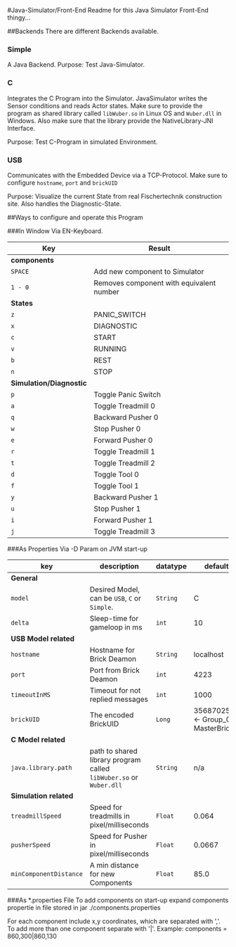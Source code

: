 #Java-Simulator/Front-End
Readme for this Java Simulator Front-End thingy...

##Backends
There are different Backends available.

### Simple
A Java Backend.
Purpose: Test Java-Simulator.

### C
Integrates the C Program into the Simulator. JavaSimulator writes the Sensor conditions and reads Actor states.
Make sure to provide the program as shared library called `libWuber.so` in Linux OS and `Wuber.dll` in Windows.
Also make sure that the library provide the NativeLibrary-JNI Interface.
 
Purpose: Test C-Program in simulated Environment. 

### USB
Communicates with the Embedded Device via a TCP-Protocol.
Make sure to configure `hostname`, `port` and `brickUID`
 
Purpose: Visualize the current State from real Fischertechnik construction site. Also handles the Diagnostic-State. 

##Ways to configure and operate this Program

###In Window
Via EN-Keyboard.

|Key|Result|
|---|------|
| **components** |
| `SPACE` | Add new component to Simulator|
| `1 - 0` | Removes component with equivalent number|
| **States** |
|`z`| PANIC_SWITCH |
|`x`| DIAGNOSTIC |
|`c`| START |
|`v`| RUNNING |
|`b`| REST |
|`n`| STOP |
| **Simulation/Diagnostic** |
|`p`| Toggle Panic Switch |
|`a`| Toggle Treadmill 0 |
|`q`| Backward Pusher 0 |
|`w`| Stop Pusher 0 |
|`e`| Forward Pusher 0 |
|`r`| Toggle Treadmill 1 |
|`t`| Toggle Treadmill 2 |
|`d`| Toggle Tool 0 |
|`f`| Toggle Tool 1 |
|`y`| Backward Pusher 1 |
|`u`| Stop Pusher 1 |
|`i`| Forward Pusher 1 |
|`j`| Toggle Treadmill 3 |

###As Properties
Via -D Param on JVM start-up

| key | description | datatype | default|
|-----|-------------|----------|--------|
| **General** |
| `model` | Desired Model, can be `USB`, `C` or `Simple`. | `String` | C |
| `delta` | Sleep-time for gameloop in ms | `int` | 10 |
| **USB Model related** |
| `hostname` | Hostname for Brick Deamon | `String` | localhost |
| `port` | Port from Brick Deamon | `int` | 4223 |
| `timeoutInMS` | Timeout for not replied messages | `int` | 1000 |
| `brickUID` | The encoded BrickUID | `Long` | 3568702513 <- Group_01 MasterBrick |
| **C Model related** |
| `java.library.path` | path to shared library program called `libWuber.so` or `Wuber.dll` | `String` | n/a |
| **Simulation related** |
| `treadmillSpeed` | Speed for treadmills in pixel/milliseconds | `Float` | 0.064 |
| `pusherSpeed` | Speed for Pusher in pixel/milliseconds | `Float` | 0.0667 |
| `minComponentDistance` | A min distance for new Components | `Float` | 85.0 |


###As \*.properties File
To add components on start-up expand components propertie in file stored in jar ./components.properties

For each component include x,y coordinates, which are separated with ','. To add more than one component separate with '|'. 
Example:
components = 860,300|860,130

